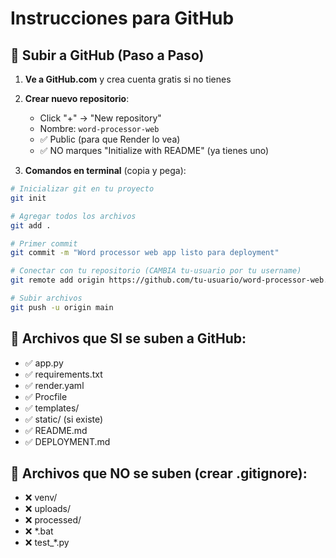 # Instrucciones para GitHub

## 🚀 Subir a GitHub (Paso a Paso)

1. **Ve a GitHub.com** y crea cuenta gratis si no tienes

2. **Crear nuevo repositorio**:
   - Click "+" → "New repository"
   - Nombre: `word-processor-web`
   - ✅ Public (para que Render lo vea)
   - ✅ NO marques "Initialize with README" (ya tienes uno)

3. **Comandos en terminal** (copia y pega):

```bash
# Inicializar git en tu proyecto
git init

# Agregar todos los archivos
git add .

# Primer commit
git commit -m "Word processor web app listo para deployment"

# Conectar con tu repositorio (CAMBIA tu-usuario por tu username)
git remote add origin https://github.com/tu-usuario/word-processor-web.git

# Subir archivos
git push -u origin main
```

## 🎯 Archivos que SI se suben a GitHub:
- ✅ app.py
- ✅ requirements.txt  
- ✅ render.yaml
- ✅ Procfile
- ✅ templates/
- ✅ static/ (si existe)
- ✅ README.md
- ✅ DEPLOYMENT.md

## 🚫 Archivos que NO se suben (crear .gitignore):
- ❌ venv/
- ❌ uploads/
- ❌ processed/  
- ❌ *.bat
- ❌ test_*.py
